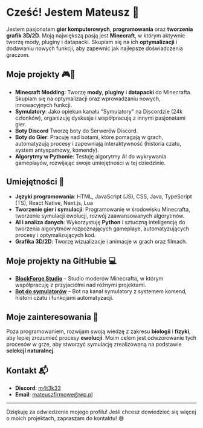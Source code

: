 # Cześć! Jestem Mateusz 👋

Jestem pasjonatem **gier komputerowych**, **programowania** oraz **tworzenia grafik 3D/2D**. Moją największą pasją jest **Minecraft**, w którym aktywnie tworzę mody, pluginy i datapacki. Skupiam się na ich **optymalizacji** i dodawaniu nowych funkcji, aby zapewnić jak najlepsze doświadczenia graczom.

## Moje projekty 🎮🔧

- **Minecraft Modding**: Tworzę **mody**, **pluginy** i **datapacki** do Minecrafta. Skupiam się na optymalizacji oraz wprowadzaniu nowych, innowacyjnych funkcji.
- **Symulatory**: Jako opiekun kanału "Symulatory" na Discordzie (24k członków), organizuję dyskusje i współpracuję z innymi pasjonatami gier.
- **Boty Discord** Tworzę boty do Serwerów Discord.
- **Boty do Gier**: Pracuję nad botami, które pomagają w grach, automatyzują procesy i zapewniają interaktywność (historia czatu, system antyspamowy, komendy).
- **Algorytmy w Pythonie**: Testuję algorytmy AI do wykrywania gameplayów, rozwijając swoje umiejętności w tej dziedzinie.

## Umiejętności 🚀

- **Języki programowania**: HTML, JavaScript (JS), CSS, Java, TypeScript (TS), React Native, Next.js, Lua
- **Tworzenie gier i symulacji**: Programowanie w środowisku Minecrafta, tworzenie symulacji ewolucji, rozwój zaawansowanych algorytmów.
- **AI i analiza danych**: Wykorzystuję **Python** i sztuczną inteligencję do tworzenia algorytmów rozpoznających gameplaye, automatyzujących procesy i optymalizujących kod.
- **Grafika 3D/2D**: Tworzę wizualizacje i animacje w grach oraz filmach.

## Moje projekty na GitHubie 💻

- **[BlockForge Studio](https://github.com/BlockForge-Studio)** – Studio moderów Minecrafta, w którym współpracuję z przyjaciółmi nad różnymi projektami.
- **[Bot do symulatorów](#)** – Bot na kanał symulatory z systemem komend, historii czatu i funkcjami automatyzacji.

## Moje zainteresowania 🌱

Poza programowaniem, rozwijam swoją wiedzę z zakresu **biologii** i **fizyki**, aby lepiej zrozumieć procesy **ewolucji**. Moim celem jest odwzorowanie tych procesów w grze, aby stworzyć symulację zrealizowaną na podstawie **selekcji naturalnej**. 

## Kontakt 📬

- **Discord**: [m4t3k33](#)
- **Email**: [mateuszfirmowe@wp.pl](mailto:mateuszfirmowe@wp.pl)

---

Dziękuję za odwiedzenie mojego profilu! Jeśli chcesz dowiedzieć się więcej o moich projektach, zapraszam do kontaktu! 😄
